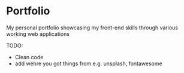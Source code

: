 # Portfolio
My personal portfolio showcasing my front-end skills through various working web applications 


TODO:

- Clean code
- add wehre you got things from e.g. unsplash, fontawesome